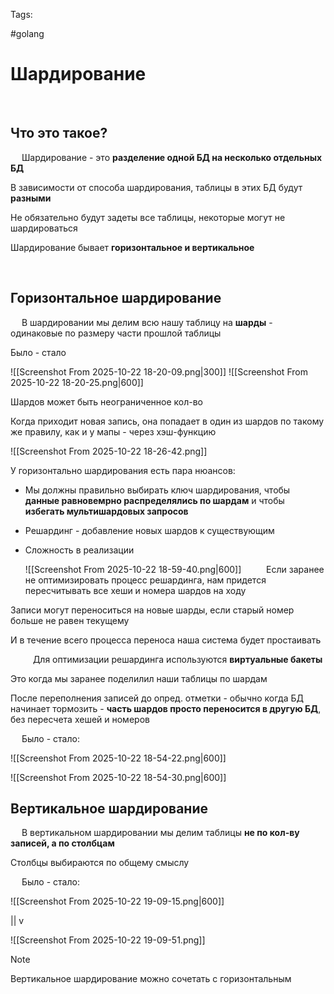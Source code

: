 Tags:

#golang 



# Шардирование
 
## Что это такое?
 
Шардирование - это **разделение одной БД на несколько отдельных БД**

В зависимости от способа шардирования, таблицы в этих БД будут **разными**

Не обязательно будут задеты все таблицы, некоторые могут не шардироваться
 

Шардирование бывает **горизонтальное и вертикальное**

 
## Горизонтальное шардирование
 
 В шардировании мы делим всю нашу таблицу на **шарды** - одинаковые по размеру части прошлой таблицы
 
 Было - стало
 
 ![[Screenshot From 2025-10-22 18-20-09.png|300]]
 ![[Screenshot From 2025-10-22 18-20-25.png|600]]
 
 



 
 Шардов может быть неограниченное кол-во
 
 Когда приходит новая запись, она попадает в один из шардов по такому же правилу, как и у мапы - через хэш-функцию
 
 ![[Screenshot From 2025-10-22 18-26-42.png]]
 
 

У горизонтально шардирования есть пара нюансов:

- Мы должны правильно выбирать ключ шардирования, чтобы **данные равновемрно распределялись по шардам** и чтобы **избегать мультишардовых запросов**

- Решардинг - добавление новых шардов к существующим

- Сложность в реализации
  
	![[Screenshot From 2025-10-22 18-59-40.png|600]]
 
 
Если заранее не оптимизировать процесс решардинга, нам придется пересчитывать все хеши и номера шардов на ходу

Записи могут переноситься на новые шарды, если старый номер больше не равен текущему

И в течение всего процесса переноса наша система будет простаивать

 
 
Для оптимизации решардинга используются **виртуальные бакеты**

Это когда мы заранее поделилил наши таблицы по шардам

После переполнения записей до опред. отметки - обычно когда БД начинает тормозить - **часть шардов просто переносится в другую БД**, без пересчета хешей и номеров

 
Было - стало:

![[Screenshot From 2025-10-22 18-54-22.png|600]]

![[Screenshot From 2025-10-22 18-54-30.png|600]]
 
 
## Вертикальное шардирование
 
В вертикальном шардировании мы делим таблицы **не по кол-ву записей, а по столбцам**

Столбцы выбираются по общему смыслу

 
Было - стало:

![[Screenshot From 2025-10-22 19-09-15.png|600]]

||
v

![[Screenshot From 2025-10-22 19-09-51.png]]
 
> [!note] 
> Вертикальное шардирование можно сочетать с горизонтальным 
 


